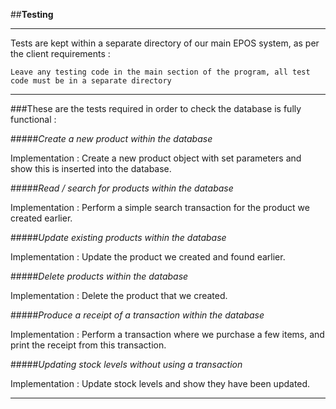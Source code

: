 ##**Testing**

----

Tests are kept within a separate directory of our main EPOS system, as per the client requirements :

`Leave any testing code in the main section of the program, all test code must be in a separate directory`

------------

###These are the tests required in order to check the database is fully functional :

#####_Create a new product within the database_

Implementation : Create a new product object with set parameters and show this is inserted into the database.

#####_Read / search for products within the database_

Implementation : Perform a simple search transaction for the product we created earlier.

#####_Update existing products within the database_

Implementation : Update the product we created and found earlier.

#####_Delete products within the database_

Implementation : Delete the product that we created.

#####_Produce a receipt of a transaction within the database_

Implementation : Perform a transaction where we purchase a few items, and print the receipt from this transaction.

#####_Updating stock levels without using a transaction_

Implementation : Update stock levels and show they have been updated.

---